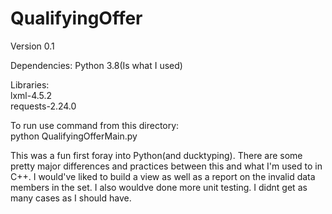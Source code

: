 # QualifyingOffer
Version 0.1

Dependencies:
    Python 3.8(Is what I used)

Libraries: \
    lxml-4.5.2 \
    requests-2.24.0
   
To run use command from this directory: \
    python QualifyingOfferMain.py 
    
This was a fun first foray into Python(and ducktyping).
There are some pretty major differences and 
practices between this and what I'm used to in C++. I would've liked to build a view as well as a report 
on the invalid data members in the set. I also wouldve done more unit testing. I didnt get as many cases 
as I should have. 